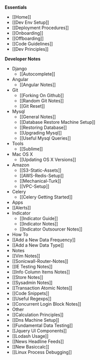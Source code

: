 **Essentials**
* [[Home]]
* [[Dev Env Setup]]
* [[Deployment Procedures]]
* [[Onboarding]]
* [[Offboarding]]
* [[Code Guidelines]]
* [[Dev Principles]]

**Developer Notes**
* Django
  * [[Autocomplete]]
* Angular
  * [[Angular Notes]]
* Git
  * [[Forking On Github]]
  * [[Random Git Notes]]
  * [[Git Reset]]
* Mysql
  * [[General Notes]]
  * [[Database Restore Machine Setup]]
  * [[Restoring Database]]
  * [[Upgrading Mysql]]
  * [[Useful Mysql Queries]]
* Tools
  * [[Sublime]]
* Mac OS X
  * [[Updating OS X Versions]]
* Amazon
  * [[S3-Static-Assets]]
  * [[AWS-Redis-Setup]]
  * [[Mechanical-Turk]]
  * [[VPC-Setup]]
* Celery
  * [[Celery Getting Started]]
* Apps
 * [[Alerts]]
* Indicator
  * [[Indicator Guide]]
  * [[Indicator Notes]]
  * [[Indicator Outsourcer Notes]]
* How To
 * [[Add a New Data Frequency]]
 * [[Add a New Data Type]]
* Notes
 * [[Vim Notes]]
 * [[Sonicwall-Router-Notes]]
 * [[IE Testing Notes]]
 * [[Info Column Items Notes]]
 * [[Store Notes]]
 * [[Sysadmin Notes]]
 * [[Transaction Atomic Notes]]
 * [[Code Snippets]]
 * [[Useful Regexps]]
 * [[Concurrent Login Block Notes]]
* Other
 * [[Calculation Principles]]
 * [[Dns Machine Setup]]
 * [[Fundamental Data Testing]]
 * [[Jquery UI Components]]
 * [[Lodash Usage]]
 * [[News Headline Feeds]]
 * [[New Basiccalc]]
 * [[Linux Process Debugging]]
